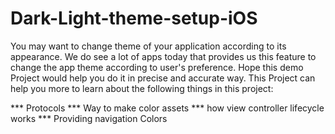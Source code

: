 # Dark-Light-theme-setup-iOS

You may want to change theme of your application according to its appearance. We do see a lot of apps today that provides us this feature to change the app theme
according to user's preference. Hope this demo Project would help you do it in precise and accurate way. This Project can help you more to learn about the following
things in this project:

*** Protocols
*** Way to make color assets
*** how view controller lifecycle works
*** Providing navigation Colors
